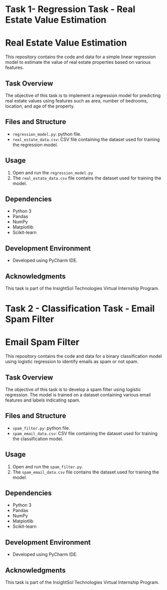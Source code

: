 # Task 1- Regression Task - Real Estate Value Estimation
# Real Estate Value Estimation

This repository contains the code and data for a simple linear regression model to estimate the value of real estate properties based on various features.

## Task Overview

The objective of this task is to implement a regression model for predicting real estate values using features such as area, number of bedrooms, location, and age of the property.

## Files and Structure

- `regression_model.py`: python file.
- `real_estate_data.csv`: CSV file containing the dataset used for training the regression model.

## Usage

1. Open and run the `regression_model.py` 
2. The `real_estate_data.csv` file contains the dataset used for training the model.

## Dependencies

- Python 3
- Pandas
- NumPy
- Matplotlib
- Scikit-learn

## Development Environment

- Developed using PyCharm IDE.

## Acknowledgments

This task is part of the InsightSol Technologies Virtual Internship Program.


# Task 2 - Classification Task - Email Spam Filter
# Email Spam Filter

This repository contains the code and data for a binary classification model using logistic regression to identify emails as spam or not spam.

## Task Overview

The objective of this task is to develop a spam filter using logistic regression. The model is trained on a dataset containing various email features and labels indicating spam.

## Files and Structure

- `spam_filter.py`: python file.
- `spam_email_data.csv`: CSV file containing the dataset used for training the classification model.

## Usage

1. Open and run the `spam_filter.py`.
2. The `spam_email_data.csv` file contains the dataset used for training the model.

## Dependencies

- Python 3
- Pandas
- NumPy
- Matplotlib
- Scikit-learn

## Development Environment

- Developed using PyCharm IDE.

## Acknowledgments

This task is part of the InsightSol Technologies Virtual Internship Program.



